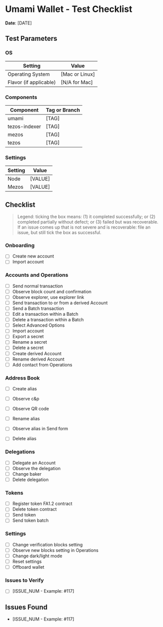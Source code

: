# Umami Wallet - Test Checklist

**Date**: [DATE]

## Test Parameters

### OS

| Setting | Value |
|--|--|
| Operating System | [Mac or Linux] |
| Flavor (if applicable) | [N/A for Mac] |

### Components

| Component | Tag or Branch |
|--|--|
| umami | [TAG] |
| tezos-indexer | [TAG] |
| mezos | [TAG] |
| tezos | [TAG] |

### Settings

| Setting | Value |
|--|--|
| Node | [VALUE] |
| Mezos | [VALUE] |

## Checklist

> Legend: ticking the box means: (1) it completed successfully; or (2) completed partially without defect; or (3) failed but was recoverable. If an issue comes up that is not severe and is recoverable: file an issue, but still tick the box as successful.

### Onboarding
- [ ] Create new account
- [ ] Import account

### Accounts and Operations
- [ ] Send normal transaction
- [ ] Observe block count and confirmation
- [ ] Observe explorer, use explorer link
- [ ] Send transaction to or from a derived Account
- [ ] Send a Batch transaction
- [ ] Edit a transaction within a Batch
- [ ] Delete a transaction within a Batch
- [ ] Select Advanced Options
- [ ] Import account
- [ ] Export a secret
- [ ] Rename a secret
- [ ] Delete a secret
- [ ] Create derived Account
- [ ] Rename derived Account
- [ ] Add contact from Operations

### Address Book
- [ ] Create alias
- [ ] Observe c&p 
- [ ] Observe QR code
- [ ] Rename alias
- [ ] Observe alias in Send form
- [ ] Delete alias


### Delegations
- [ ] Delegate an Account
- [ ] Observe the delegation
- [ ] Change baker
- [ ] Delete delegation

### Tokens
- [ ] Register token FA1.2 contract
- [ ] Delete token contract
- [ ] Send token
- [ ] Send token batch

### Settings
- [ ] Change verification blocks setting 
- [ ] Observe new blocks setting in Operations
- [ ] Change dark/light mode
- [ ] Reset settings
- [ ] Offboard wallet

### Issues to Verify

 * [ ] [ISSUE_NUM - Example: #117]

## Issues Found

 * [ISSUE_NUM - Example: #117]
